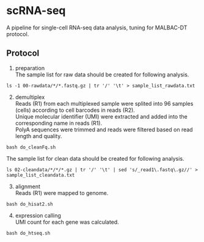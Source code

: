 # scRNA-seq
A pipeline for single-cell RNA-seq data analysis, tuning for MALBAC-DT protocol.

## Protocol
1. preparation  
The sample list for raw data should be created for following analysis.
```
ls -1 00-rawdata/*/*.fastq.gz | tr '/' '\t' > sample_list_rawdata.txt
```
2. demultiplex  
Reads (R1) from each multiplexed sample were splited into 96 samples (cells) according to cell barcodes in reads (R2).  
Unique molecular identifier (UMI) were extracted and added into the corresponding name in reads (R1).  
PolyA sequences were trimmed and reads were filtered based on read length and quality.  
```
bash do_cleanFq.sh
```
The sample list for clean data should be created for following analysis.
```
ls 02-cleandata/*/*/*.gz | tr '/' '\t' | sed 's/_read1\.fastq\.gz//' > sample_list_cleandata.txt
```
3. alignment  
Reads (R1) were mapped to genome.
```
bash do_hisat2.sh
```
4. expression calling  
UMI count for each gene was calculated.
```
bash do_htseq.sh
```
